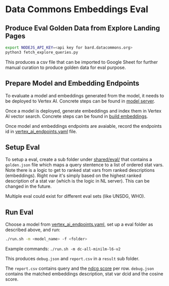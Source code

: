 # Data Commons Embeddings Eval

## Produce Eval Golden Data from Explore Landing Pages

```bash
export NODEJS_API_KEY=<api key for bard.datacommons.org>
python3 fetch_explore_queries.py
```

This produces a csv file that can be imported to Google Sheet for further manual
curation to produce golden data for eval purpose.

## Prepare Model and Embedding Endpoints

To evaluate a model and embeddings generated from the model, it needs to be
deployed to Vertex AI. Concrete steps can be found in
[model server](../../../model_server/README.md).

Once a model is deployed, generate embeddings and index them in Vertex AI vector
search. Concrete steps can be found in [build
embeddings](../embeddings/README.md).

Once model and embeddings endpoints are avaiable, record the endpoints id in
[vertex_ai_endpoints.yaml](../../../shared/model/vertex_ai_endpoints.yaml) file.

## Setup Eval

To setup a eval, create a sub folder under [shared/eval/](../../../shared/eval/)
that contains a `golden.json` file which maps a query stentence to a list of
ordered stat vars. Note there is a logic to get to ranked stat vars from ranked
descriptions (embeddings). Right now it's simply based on the highest ranked
description of a stat var (which is the logic in NL server). This can be changed
in the future.

Multiple eval could exist for different eval sets (like UNSDG, WHO).

## Run Eval

Choose a model from
[vertex_ai_endpoints.yaml](../../../shared/model/vertex_ai_endpoints.yaml), set
up a eval folder as described above, and run:

```bash
./run.sh -m <model_name> -f <folder>
```

Example commands: `./run.sh -m dc-all-minilm-l6-v2`

This produces `debug.json` and `report.csv` in a `result` sub folder.

The `report.csv` contains query and the [ndcg
score](https://en.wikipedia.org/wiki/Discounted_cumulative_gain) per row.
`debug.json` contains the matched embeddings description, stat var dcid and the
cosine score.

